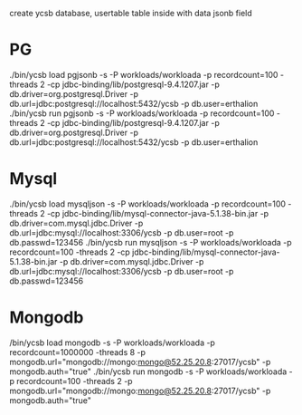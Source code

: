 create ycsb database, usertable table inside with data jsonb field

# PG

./bin/ycsb load pgjsonb -s -P workloads/workloada -p recordcount=100 -threads 2 -cp jdbc-binding/lib/postgresql-9.4.1207.jar -p db.driver=org.postgresql.Driver -p db.url=jdbc:postgresql://localhost:5432/ycsb -p db.user=erthalion
./bin/ycsb run pgjsonb -s -P workloads/workloada -p recordcount=100 -threads 2 -cp jdbc-binding/lib/postgresql-9.4.1207.jar -p db.driver=org.postgresql.Driver -p db.url=jdbc:postgresql://localhost:5432/ycsb -p db.user=erthalion

# Mysql

./bin/ycsb load mysqljson -s -P workloads/workloada -p recordcount=100 -threads 2 -cp jdbc-binding/lib/mysql-connector-java-5.1.38-bin.jar -p db.driver=com.mysql.jdbc.Driver -p db.url=jdbc:mysql://localhost:3306/ycsb -p db.user=root -p db.passwd=123456
./bin/ycsb run mysqljson -s -P workloads/workloada -p recordcount=100 -threads 2 -cp jdbc-binding/lib/mysql-connector-java-5.1.38-bin.jar -p db.driver=com.mysql.jdbc.Driver -p db.url=jdbc:mysql://localhost:3306/ycsb -p db.user=root -p db.passwd=123456


# Mongodb

/bin/ycsb load mongodb -s -P workloads/workloada -p recordcount=1000000 -threads 8 -p mongodb.url="mongodb://mongo:mongo@52.25.20.8:27017/ycsb" -p mongodb.auth="true"
./bin/ycsb run mongodb -s -P workloads/workloada -p recordcount=100 -threads 2 -p mongodb.url="mongodb://mongo:mongo@52.25.20.8:27017/ycsb" -p mongodb.auth="true"
